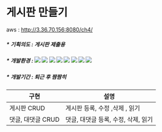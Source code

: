 # 게시판 만들기


aws : http://3.36.70.156:8080/ch4/

 ##### * 기획의도 : 게시판 제출용
#####  * 개발환경 : <img src="https://img.shields.io/badge/JAVA-inactive?style=flat&logo=Java&logoColor=007396"/>  <img src="https://img.shields.io/badge/JavaScript-yellow?style=flat&logo=JavaScript&logoColor=F7DF1E"/>  <img src="https://img.shields.io/badge/Oracle-red?style=flat&logo=Oracle&logoColor=F80000"/>  <img src="https://img.shields.io/badge/HTML5-white?style=flat&logo=HTML5&logoColor=E34F26"/>  <img src="https://img.shields.io/badge/CSS-white?style=flat&logo=CSS3&logoColor=1572B6"/>  <img src="https://img.shields.io/badge/JQUERY-blue?style=flat&logo=jQuery&logoColor=0769AD"/>  <img src="https://img.shields.io/badge/SPRING-green?style=flat&logo=Spring&logoColor=6DB33F"/>  <img src="https://img.shields.io/badge/TomCat-yellow?style=flat&logo=ApacheTomcat&logoColor=F8DC75"/>
##### * 개발기간  : 퇴근 후 짬짬히




|구현|설명|  
|------|------|
|게시판 CRUD| 게시판 등록, 수정 ,삭제 , 읽기|
|댓글, 대댓글 CRUD| 댓글, 대댓글 등록, 수정, 삭제, 읽기|

